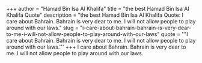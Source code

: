 +++
author = "Hamad Bin Isa Al Khalifa"
title = "the best Hamad Bin Isa Al Khalifa Quote"
description = "the best Hamad Bin Isa Al Khalifa Quote: I care about Bahrain. Bahrain is very dear to me. I will not allow people to play around with our laws."
slug = "i-care-about-bahrain-bahrain-is-very-dear-to-me-i-will-not-allow-people-to-play-around-with-our-laws"
quote = '''I care about Bahrain. Bahrain is very dear to me. I will not allow people to play around with our laws.'''
+++
I care about Bahrain. Bahrain is very dear to me. I will not allow people to play around with our laws.
